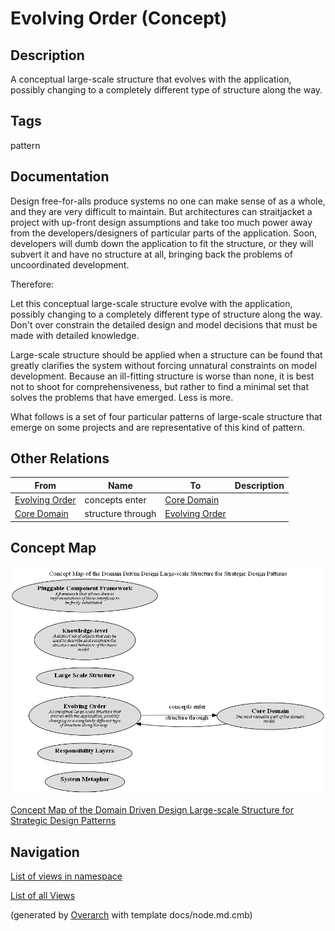 
# Evolving Order (Concept)
## Description
A conceptual large-scale structure that evolves with the application, possibly
  changing to a completely different type of structure along the way.


## Tags
pattern

## Documentation
Design free-for-alls produce systems no one can make sense of as a whole, and
  they are very difficult to maintain. But architectures can straitjacket a
  project with up-front design assumptions and take too much power away from the
  developers/designers of particular parts of the application. Soon, developers
  will dumb down the application to fit the structure, or they will subvert it
  and have no structure at all, bringing back the problems of uncoordinated
  development.
  
  Therefore:
  
  Let this conceptual large-scale structure evolve with the application, possibly
  changing to a completely different type of structure along the way. Don't over
  constrain the detailed design and model decisions that must be made with
  detailed knowledge.
  
  Large-scale structure should be applied when a structure can be found that
  greatly clarifies the system without forcing unnatural constraints on model
  development. Because an ill-fitting structure is worse than none, it is best
  not to shoot for comprehensiveness, but rather to find a minimal set that
  solves the problems that have emerged. Less is more.
  
  What follows is a set of four particular patterns of large-scale structure that
  emerge on some projects and are representative of this kind of pattern.
## Other Relations
| From | Name | To | Description |
|---|---|---|---|
| [Evolving Order](../../../software-development/domain-driven-design/large-scale-structure/c-evolving-order.md) | concepts enter | [Core Domain](../../../software-development/domain-driven-design/distillation/c-core-domain.md) |  |
| [Core Domain](../../../software-development/domain-driven-design/distillation/c-core-domain.md) | structure through | [Evolving Order](../../../software-development/domain-driven-design/large-scale-structure/c-evolving-order.md) |  |

## Concept Map
![Concept Map of the Domain Driven Design Large-scale Structure for Strategic Design Patterns](../../../software-development/domain-driven-design/large-scale-structure/concept-view.png)

[Concept Map of the Domain Driven Design Large-scale Structure for Strategic Design Patterns](../../../software-development/domain-driven-design/large-scale-structure/concept-view.md)


## Navigation
[List of views in namespace](./views-in-namespace.md)

[List of all Views](../../../views.md)


(generated by [Overarch](https://github.com/soulspace-org/overarch) with template docs/node.md.cmb)
